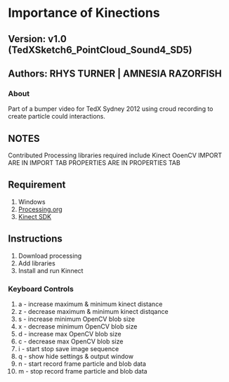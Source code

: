 # Importance of Kinections
## Version: v1.0 (TedXSketch6_PointCloud_Sound4_SD5)
## Authors: RHYS TURNER | AMNESIA RAZORFISH 

### About
Part of a bumper video for TedX Sydney 2012 using croud recording to create particle could interactions. 
 
## NOTES
Contributed Processing libraries required include Kinect OoenCV IMPORT ARE IN IMPORT TAB PROPERTIES ARE IN PROPERTIES TAB 

## Requirement
1. Windows
1. [Processing.org](http://processing.org)
1. [Kinect SDK](https://www.microsoft.com/en-us/download/details.aspx?id=44561)

## Instructions
1. Download processing
1. Add libraries
1. Install and run Kinnect

### Keyboard Controls 
1. a - increase maximum &amp; minimum kinect distance  
1. z - decrease maximum &amp; minimum kinect distqance  
1. s - increase minimum OpenCV blob size  
1. x - decrease minimum OpenCV blob size  
1. d - increase max OpenCV blob size  
1. c - decrease max OpenCV blob size  
1. i - start stop save image sequence  
1. q - show hide settings &amp; output window  
1. n - start record frame particle and blob data  
1. m - stop record frame particle and blob data   
 